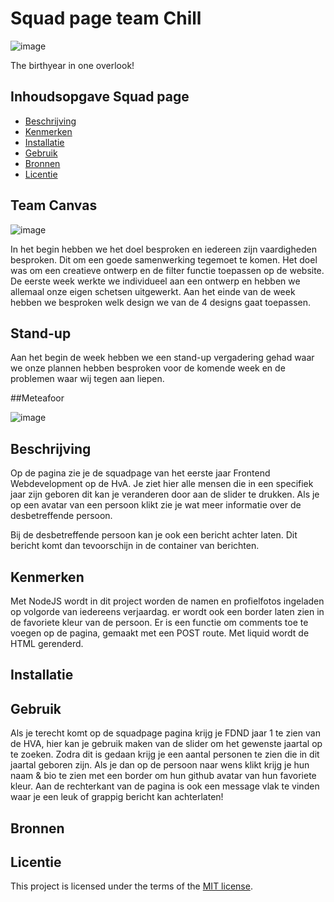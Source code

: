 # Squad page team Chill
![image](https://github.com/user-attachments/assets/b3fada03-0a0f-4eeb-a095-c72c6d1fc516)

The birthyear in one overlook!

## Inhoudsopgave Squad page

  * [Beschrijving](#beschrijving)
  * [Kenmerken](#kenmerken)
  * [Installatie](#installatie)
  * [Gebruik](#gebruik)
  * [Bronnen](#bronnen)
  * [Licentie](#licentie)

## Team Canvas

![image](https://github.com/user-attachments/assets/fe5d9542-a640-405e-8424-a8465a8fb3da)

In het begin hebben we het doel besproken en iedereen zijn vaardigheden besproken. Dit om een goede samenwerking tegemoet te komen. Het doel was om een creatieve ontwerp en de filter functie toepassen op de website. De eerste week werkte we individueel aan een ontwerp en hebben we allemaal onze eigen schetsen uitgewerkt. Aan het einde van de week hebben we besproken welk design we van de 4 designs gaat toepassen.

## Stand-up
Aan het begin de week hebben we een stand-up vergadering gehad waar we onze plannen hebben besproken voor de komende week en de problemen waar wij tegen aan liepen. 

##Meteafoor

![image](https://github.com/user-attachments/assets/491bbdb0-0150-4f04-a683-b7a16bb0af03)


## Beschrijving
Op de pagina zie je de squadpage van het eerste jaar Frontend Webdevelopment op de HvA. Je ziet hier alle mensen die in een specifiek jaar zijn geboren dit kan je veranderen door aan de slider te drukken. Als je op een avatar van een persoon klikt zie je wat meer informatie over de desbetreffende persoon.

Bij de desbetreffende persoon kan je ook een bericht achter laten. Dit bericht komt dan tevoorschijn in de container van berichten.

## Kenmerken
<!-- Bij Kenmerken staat welke technieken zijn gebruikt en hoe. Wat is de HTML structuur? Wat zijn de belangrijkste dingen in CSS? Wat is er met Javascript gedaan en hoe? Misschien heb je een framwork of library gebruikt? -->
Met NodeJS wordt in dit project worden de namen en profielfotos ingeladen op volgorde van iedereens verjaardag. er wordt ook een border laten zien in de favoriete kleur van de persoon. Er is een functie om comments toe te voegen op de pagina, gemaakt met een POST route. Met liquid wordt de HTML gerenderd.

## Installatie
<!-- Bij Installatie staat stap-voor-stap beschreven hoe je de development omgeving moet inrichten om aan de repository te kunnen werken. -->

## Gebruik

Als je terecht komt op de squadpage pagina krijg je FDND jaar 1 te zien van de HVA, hier kan je gebruik maken van de slider om het gewenste jaartal op te zoeken. Zodra dit is gedaan krijg je een aantal personen te zien die in dit jaartal geboren zijn. Als je dan op de persoon naar wens klikt krijg je hun naam & bio te zien met een border om hun github avatar van hun favoriete kleur. Aan de rechterkant van de pagina is ook een message vlak te vinden waar je een leuk of grappig bericht kan achterlaten!

## Bronnen

## Licentie

This project is licensed under the terms of the [MIT license](./LICENSE).
